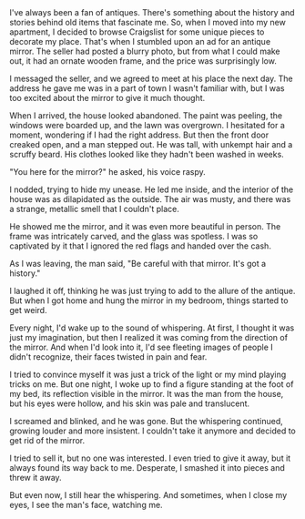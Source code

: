 &#x200B;

I've always been a fan of antiques. There's something about the history and stories behind old items that fascinate me. So, when I moved into my new apartment, I decided to browse Craigslist for some unique pieces to decorate my place. That's when I stumbled upon an ad for an antique mirror. The seller had posted a blurry photo, but from what I could make out, it had an ornate wooden frame, and the price was surprisingly low.

  
  
I messaged the seller, and we agreed to meet at his place the next day. The address he gave me was in a part of town I wasn't familiar with, but I was too excited about the mirror to give it much thought.

  
  
When I arrived, the house looked abandoned. The paint was peeling, the windows were boarded up, and the lawn was overgrown. I hesitated for a moment, wondering if I had the right address. But then the front door creaked open, and a man stepped out. He was tall, with unkempt hair and a scruffy beard. His clothes looked like they hadn't been washed in weeks.

  
  
"You here for the mirror?" he asked, his voice raspy.

  
  
I nodded, trying to hide my unease. He led me inside, and the interior of the house was as dilapidated as the outside. The air was musty, and there was a strange, metallic smell that I couldn't place.

  
  
He showed me the mirror, and it was even more beautiful in person. The frame was intricately carved, and the glass was spotless. I was so captivated by it that I ignored the red flags and handed over the cash.

  
  
As I was leaving, the man said, "Be careful with that mirror. It's got a history."

  
  
I laughed it off, thinking he was just trying to add to the allure of the antique. But when I got home and hung the mirror in my bedroom, things started to get weird.

  
  
Every night, I'd wake up to the sound of whispering. At first, I thought it was just my imagination, but then I realized it was coming from the direction of the mirror. And when I'd look into it, I'd see fleeting images of people I didn't recognize, their faces twisted in pain and fear.

  
  
I tried to convince myself it was just a trick of the light or my mind playing tricks on me. But one night, I woke up to find a figure standing at the foot of my bed, its reflection visible in the mirror. It was the man from the house, but his eyes were hollow, and his skin was pale and translucent.

  
  
I screamed and blinked, and he was gone. But the whispering continued, growing louder and more insistent. I couldn't take it anymore and decided to get rid of the mirror.

  
  
I tried to sell it, but no one was interested. I even tried to give it away, but it always found its way back to me. Desperate, I smashed it into pieces and threw it away.

  
  
But even now, I still hear the whispering. And sometimes, when I close my eyes, I see the man's face, watching me.  
